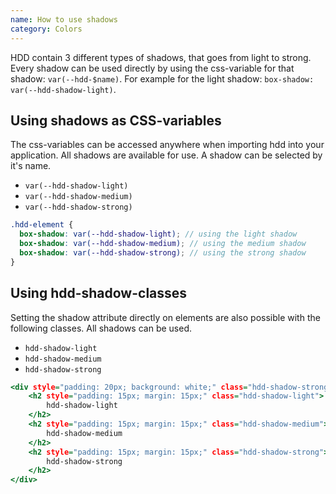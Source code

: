```yaml
---
name: How to use shadows
category: Colors
---
```


HDD contain 3 different types of shadows, that goes from light to strong. Every shadow can be used directly by using the css-variable for that shadow: `var(--hdd-$name)`. For example for the light shadow: `box-shadow: var(--hdd-shadow-light)`.

## Using shadows as CSS-variables
The css-variables can be accessed anywhere when importing hdd into your application. All shadows are available for use. A shadow can be selected by it's name.

- `var(--hdd-shadow-light)`
- `var(--hdd-shadow-medium)`
- `var(--hdd-shadow-strong)`

```scss
.hdd-element {
  box-shadow: var(--hdd-shadow-light); // using the light shadow
  box-shadow: var(--hdd-shadow-medium); // using the medium shadow
  box-shadow: var(--hdd-shadow-strong); // using the strong shadow
}
```

## Using hdd-shadow-classes
Setting the shadow attribute directly on elements are also possible with the following classes. All shadows can be used.

- `hdd-shadow-light`
- `hdd-shadow-medium`
- `hdd-shadow-strong`

```shadow-directly.html
<div style="padding: 20px; background: white;" class="hdd-shadow-strong">
    <h2 style="padding: 15px; margin: 15px;" class="hdd-shadow-light">
        hdd-shadow-light
    </h2>
    <h2 style="padding: 15px; margin: 15px;" class="hdd-shadow-medium">
        hdd-shadow-medium
    </h2>
    <h2 style="padding: 15px; margin: 15px;" class="hdd-shadow-strong">
        hdd-shadow-strong
    </h2>
</div>
```